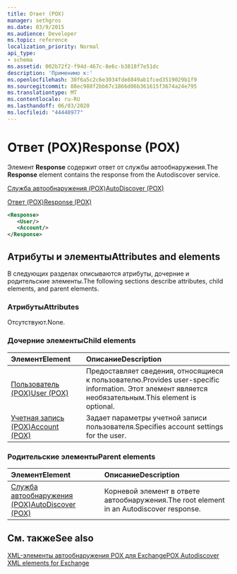```yaml
---
title: Ответ (POX)
manager: sethgros
ms.date: 03/9/2015
ms.audience: Developer
ms.topic: reference
localization_priority: Normal
api_type:
- schema
ms.assetid: 002b72f2-f94d-467c-8e6c-b3818f7e51dc
description: 'Применимо к:'
ms.openlocfilehash: 30f6a5c2c6e3034fde8849ab1fced3519029b1f9
ms.sourcegitcommit: 88ec988f2bb67c1866d06b361615f3674a24e795
ms.translationtype: MT
ms.contentlocale: ru-RU
ms.lasthandoff: 06/03/2020
ms.locfileid: "44448977"
---
```

# <a name="response-pox"></a><span data-ttu-id="a3760-103">Ответ (POX)</span><span class="sxs-lookup"><span data-stu-id="a3760-103">Response (POX)</span></span>


  
<span data-ttu-id="a3760-104">Элемент **Response** содержит ответ от службы автообнаружения.</span><span class="sxs-lookup"><span data-stu-id="a3760-104">The **Response** element contains the response from the Autodiscover service.</span></span> 
  
[<span data-ttu-id="a3760-105">Служба автообнаружения (POX)</span><span class="sxs-lookup"><span data-stu-id="a3760-105">AutoDiscover (POX)</span></span>](autodiscover-pox.md)
  
[<span data-ttu-id="a3760-106">Ответ (POX)</span><span class="sxs-lookup"><span data-stu-id="a3760-106">Response (POX)</span></span>](response-pox.md)
  
```xml
<Response>
   <User/>
   <Account/>
</Response>
```

## <a name="attributes-and-elements"></a><span data-ttu-id="a3760-107">Атрибуты и элементы</span><span class="sxs-lookup"><span data-stu-id="a3760-107">Attributes and elements</span></span>

<span data-ttu-id="a3760-108">В следующих разделах описываются атрибуты, дочерние и родительские элементы.</span><span class="sxs-lookup"><span data-stu-id="a3760-108">The following sections describe attributes, child elements, and parent elements.</span></span>
  
### <a name="attributes"></a><span data-ttu-id="a3760-109">Атрибуты</span><span class="sxs-lookup"><span data-stu-id="a3760-109">Attributes</span></span>

<span data-ttu-id="a3760-110">Отсутствуют.</span><span class="sxs-lookup"><span data-stu-id="a3760-110">None.</span></span>
  
### <a name="child-elements"></a><span data-ttu-id="a3760-111">Дочерние элементы</span><span class="sxs-lookup"><span data-stu-id="a3760-111">Child elements</span></span>

|<span data-ttu-id="a3760-112">**Элемент**</span><span class="sxs-lookup"><span data-stu-id="a3760-112">**Element**</span></span>|<span data-ttu-id="a3760-113">**Описание**</span><span class="sxs-lookup"><span data-stu-id="a3760-113">**Description**</span></span>|
|:-----|:-----|
|[<span data-ttu-id="a3760-114">Пользователь (POX)</span><span class="sxs-lookup"><span data-stu-id="a3760-114">User (POX)</span></span>](user-pox.md) <br/> |<span data-ttu-id="a3760-115">Предоставляет сведения, относящиеся к пользователю.</span><span class="sxs-lookup"><span data-stu-id="a3760-115">Provides user-specific information.</span></span> <span data-ttu-id="a3760-116">Этот элемент является необязательным.</span><span class="sxs-lookup"><span data-stu-id="a3760-116">This element is optional.</span></span>  <br/> |
|[<span data-ttu-id="a3760-117">Учетная запись (POX)</span><span class="sxs-lookup"><span data-stu-id="a3760-117">Account (POX)</span></span>](account-pox.md) <br/> |<span data-ttu-id="a3760-118">Задает параметры учетной записи пользователя.</span><span class="sxs-lookup"><span data-stu-id="a3760-118">Specifies account settings for the user.</span></span>  <br/> |
   
### <a name="parent-elements"></a><span data-ttu-id="a3760-119">Родительские элементы</span><span class="sxs-lookup"><span data-stu-id="a3760-119">Parent elements</span></span>

|<span data-ttu-id="a3760-120">**Элемент**</span><span class="sxs-lookup"><span data-stu-id="a3760-120">**Element**</span></span>|<span data-ttu-id="a3760-121">**Описание**</span><span class="sxs-lookup"><span data-stu-id="a3760-121">**Description**</span></span>|
|:-----|:-----|
|[<span data-ttu-id="a3760-122">Служба автообнаружения (POX)</span><span class="sxs-lookup"><span data-stu-id="a3760-122">AutoDiscover (POX)</span></span>](autodiscover-pox.md) <br/> |<span data-ttu-id="a3760-123">Корневой элемент в ответе автообнаружения.</span><span class="sxs-lookup"><span data-stu-id="a3760-123">The root element in an Autodiscover response.</span></span>  <br/> |
   
## <a name="see-also"></a><span data-ttu-id="a3760-124">См. также</span><span class="sxs-lookup"><span data-stu-id="a3760-124">See also</span></span>



[<span data-ttu-id="a3760-125">XML-элементы автообнаружения POX для Exchange</span><span class="sxs-lookup"><span data-stu-id="a3760-125">POX Autodiscover XML elements for Exchange</span></span>](pox-autodiscover-xml-elements-for-exchange.md)

